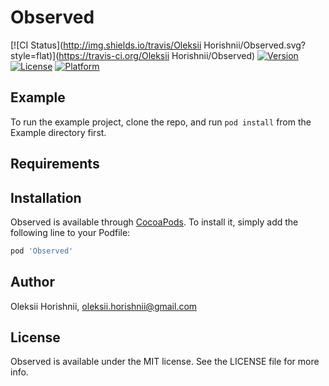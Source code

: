 # Observed

[![CI Status](http://img.shields.io/travis/Oleksii Horishnii/Observed.svg?style=flat)](https://travis-ci.org/Oleksii Horishnii/Observed)
[![Version](https://img.shields.io/cocoapods/v/Observed.svg?style=flat)](http://cocoapods.org/pods/Observed)
[![License](https://img.shields.io/cocoapods/l/Observed.svg?style=flat)](http://cocoapods.org/pods/Observed)
[![Platform](https://img.shields.io/cocoapods/p/Observed.svg?style=flat)](http://cocoapods.org/pods/Observed)

## Example

To run the example project, clone the repo, and run `pod install` from the Example directory first.

## Requirements

## Installation

Observed is available through [CocoaPods](http://cocoapods.org). To install
it, simply add the following line to your Podfile:

```ruby
pod 'Observed'
```

## Author

Oleksii Horishnii, oleksii.horishnii@gmail.com

## License

Observed is available under the MIT license. See the LICENSE file for more info.
